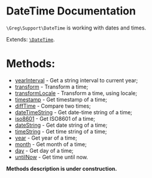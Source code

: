 # DateTime Documentation

`\Greg\Support\DateTime` is working with dates and times.

Extends: [`\DateTime`](http://php.net/manual/en/class.datetime.php).

# Methods:

* [yearInterval](#yearinterval) - Get a string interval to current year;
* [transform](#transform) - Transform a time;
* [transformLocale](#transformlocale) - Transform a time, using locale;
* [timestamp](#totimestamp) - Get timestamp of a time;
* [diffTime](#difftime) - Compare two times;
* [dateTimeString](#datetimestring) - Get date-time string of a time;
* [iso8601](#iso8601) - Get ISO8601 of a time;
* [dateString](#datestring) - Get date string of a time;
* [timeString](#timestring) - Get time string of a time;
* [year](#year) - Get year of a time;
* [month](#month) - Get month of a time;
* [day](#day) - Get day of a time;
* [untilNow](#untilnow) - Get time until now.

**Methods description is under construction.**
